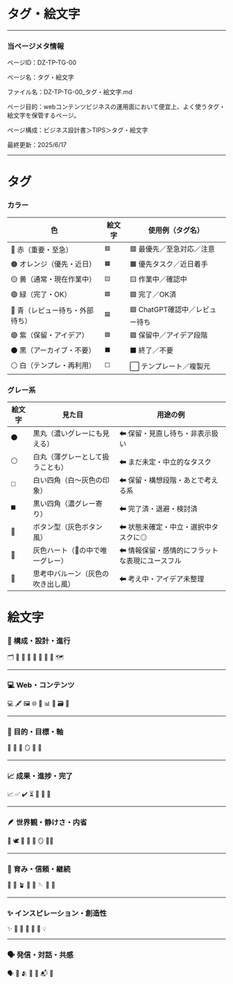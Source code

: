 # タグ・絵文字

---

### 当ページメタ情報

ページID：DZ-TP-TG-00

ページ名：タグ・絵文字

ファイル名：DZ-TP-TG-00_タグ・絵文字.md

ページ目的：webコンテンツビジネスの運用面において便宜上、よく使うタグ・絵文字を保管するページ。

ページ構成：ビジネス設計書＞TIPS＞タグ・絵文字

最終更新：2025/6/17

---

# タグ

### カラー

| 色 | 絵文字 | 使用例（タグ名） |
| --- | --- | --- |
| 🔴 赤（重要・至急） | `🟥` | 🟥 最優先／至急対応／注意 |
| 🟠 オレンジ（優先・近日） | `🟧` | 🟧 優先タスク／近日着手 |
| 🟡 黄（通常・現在作業中） | `🟨` | 🟨 作業中／確認中 |
| 🟢 緑（完了・OK） | `🟩` | 🟩 完了／OK済 |
| 🔵 青（レビュー待ち・外部待ち） | `🟦` | 🟦 ChatGPT確認中／レビュー待ち |
| 🟣 紫（保留・アイデア） | `🟪` | 🟪 保留中／アイデア段階 |
| ⚫ 黒（アーカイブ・不要） | `⬛` | ⬛ 終了／不要 |
| ⚪ 白（テンプレ・再利用） | `⬜` | ⬜ テンプレート／複製元 |

### グレー系

| 絵文字 | 見た目 | 用途の例 |
| --- | --- | --- |
| ⚫ | 黒丸（濃いグレーにも見える） | ⬅ 保留・見直し待ち・非表示扱い |
| ⚪ | 白丸（薄グレーとして扱うことも） | ⬅ まだ未定・中立的なタスク |
| ◻️ | 白い四角（白〜灰色の印象） | ⬅ 保留・構想段階・あとで考える系 |
| ◼️ | 黒い四角（濃グレー寄り） | ⬅ 完了済・退避・検討済 |
| 🔘 | ボタン型（灰色ボタン風） | ⬅ 状態未確定・中立・選択中タスクに◎ |
| 🩶 | 灰色ハート（💖の中で唯一グレー） | ⬅ 情報保留・感情的にフラットな表現にユースフル |
| 💭 | 思考中バルーン（灰色の吹き出し風） | ⬅ 考え中・アイデア未整理 |

# 絵文字

### 📁 構成・設計・進行

🗂️ 🧩 🧭 🧱 📝 📐 🔧 🧠 🗺️

---

### 💻 Web・コンテンツ

💻 🖋️ 🖼️ 🌐 🧾 📊 🧮 🗃️ 📎

---

### 🎯 目的・目標・軸

🎯 🧭 🏹 🪞 🧿 🪩

---

### 📈 成果・進捗・完了

📈 ✅ ✔️ ⏳ 🔄 🚀 📌

---

### 🪶 世界観・静けさ・内省

🌙 🕊️ 🌌 🫧 💭 🪞 🧘‍♀️

---

### 🌱 育み・信頼・継続

🌱 🌿 🪴 🌷 🤝 🪡 🧵 🫶

---

### ✨ インスピレーション・創造性

✨ 🔮 🎨 🌟 🧚 🧠 💡

---

### 🗣️ 発信・対話・共感

🗣️ 📢 🫂 🤲 💬 📬 📣